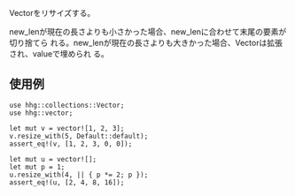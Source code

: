 Vectorをリサイズする。

new_lenが現在の長さよりも小さかった場合、new_lenに合わせて末尾の要素が切り捨てら
れる。new_lenが現在の長さよりも大きかった場合、Vectorは拡張され、valueで埋められ
る。

## 使用例

```
use hhg::collections::Vector;
use hhg::vector;

let mut v = vector![1, 2, 3];
v.resize_with(5, Default::default);
assert_eq!(v, [1, 2, 3, 0, 0]);

let mut u = vector![];
let mut p = 1;
u.resize_with(4, || { p *= 2; p });
assert_eq!(u, [2, 4, 8, 16]);
```
